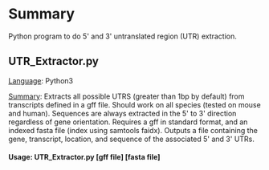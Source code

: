 # Summary
Python program to do 5' and 3' untranslated region (UTR) extraction. 

## UTR_Extractor.py
<ins>Language</ins>: Python3

<ins>Summary</ins>: Extracts all possible UTRS (greater than 1bp by default) from transcripts defined in a gff file. Should work on all species (tested on mouse and human). Sequences are always extracted in the 5' to 3' direction regardless of gene orientation. Requires a gff in standard format, and an indexed fasta file (index using samtools faidx). Outputs a file containing the gene, transcript, location, and sequence of the associated 5' and 3' UTRs. 

#### Usage: UTR_Extractor.py [gff file] [fasta file]
